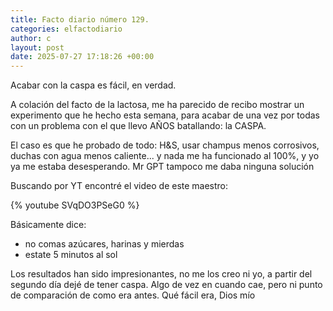 ```yaml
---
title: Facto diario número 129.
categories: elfactodiario
author: c
layout: post
date: 2025-07-27 17:18:26 +00:00
---
```

Acabar con la caspa es fácil, en verdad.

A colación del facto de la lactosa, me ha parecido de recibo mostrar un experimento que he hecho esta semana, para acabar de una vez por todas con un problema con el que llevo AÑOS batallando: la CASPA.

El caso es que he probado de todo: H&S, usar champus menos corrosivos, duchas con agua menos caliente... y nada me ha funcionado al 100%, y yo ya me estaba desesperando. Mr GPT tampoco me daba ninguna solución

Buscando por YT encontré el video de este maestro:

{% youtube SVqDO3PSeG0 %}

Básicamente dice:
   - no comas azúcares, harinas y mierdas
   - estate 5 minutos al sol

Los resultados han sido impresionantes, no me los creo ni yo, a partir del segundo día dejé de tener caspa. Algo de vez en cuando cae, pero ni punto de comparación de como era antes. Qué fácil era, Dios mío
